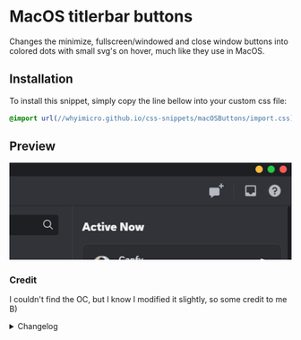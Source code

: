 # MacOS titlerbar buttons
Changes the minimize, fullscreen/windowed and close window buttons into colored dots with small svg's on hover, much like they use in MacOS.
## Installation
To install this snippet, simply copy the line bellow into your custom css file:
```css
@import url(//whyimicro.github.io/css-snippets/macOSButtons/import.css);
```
## Preview
![image](https://raw.githubusercontent.com/WhyiMicro/css-snippets/main/_previews/MacOSButtons.png)
### Credit
I couldn't find the OC, but I know I modified it slightly, so some credit to me B)
<details>
<summary>Changelog</summary>

## 1.0.0

- Moved from old repo to new one

</details>
